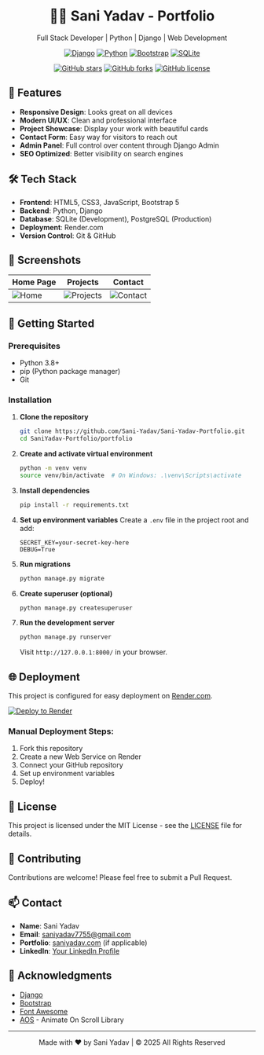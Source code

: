 <div align="center">
  <h1>👨‍💻 Sani Yadav - Portfolio</h1>
  <p>Full Stack Developer | Python | Django | Web Development</p>
  
  [![Django](https://img.shields.io/badge/Django-092E20?style=for-the-badge&logo=django&logoColor=white)]()
  [![Python](https://img.shields.io/badge/Python-3776AB?style=for-the-badge&logo=python&logoColor=white)]()
  [![Bootstrap](https://img.shields.io/badge/Bootstrap-563D7C?style=for-the-badge&logo=bootstrap&logoColor=white)]()
  [![SQLite](https://img.shields.io/badge/SQLite-07405E?style=for-the-badge&logo=sqlite&logoColor=white)]()
  
  [![GitHub stars](https://img.shields.io/github/stars/Sani-Yadav/Sani-Yadav-Portfolio?style=social)](https://github.com/Sani-Yadav/Sani-Yadav-Portfolio/stargazers)
  [![GitHub forks](https://img.shields.io/github/forks/Sani-Yadav/Sani-Yadav-Portfolio?style=social)](https://github.com/Sani-Yadav/Sani-Yadav-Portfolio/network/members)
  [![GitHub license](https://img.shields.io/github/license/Sani-Yadav/Sani-Yadav-Portfolio)](https://github.com/Sani-Yadav/Sani-Yadav-Portfolio/blob/main/LICENSE)
</div>

## 🚀 Features

- **Responsive Design**: Looks great on all devices
- **Modern UI/UX**: Clean and professional interface
- **Project Showcase**: Display your work with beautiful cards
- **Contact Form**: Easy way for visitors to reach out
- **Admin Panel**: Full control over content through Django Admin
- **SEO Optimized**: Better visibility on search engines

## 🛠️ Tech Stack

- **Frontend**: HTML5, CSS3, JavaScript, Bootstrap 5
- **Backend**: Python, Django
- **Database**: SQLite (Development), PostgreSQL (Production)
- **Deployment**: Render.com
- **Version Control**: Git & GitHub

## 📸 Screenshots

| Home Page | Projects | Contact |
|-----------|----------|---------|
| ![Home](screenshots/home.png) | ![Projects](screenshots/projects.png) | ![Contact](screenshots/contact.png) |

## 🚀 Getting Started

### Prerequisites

- Python 3.8+
- pip (Python package manager)
- Git

### Installation

1. **Clone the repository**
   ```bash
   git clone https://github.com/Sani-Yadav/Sani-Yadav-Portfolio.git
   cd SaniYadav-Portfolio/portfolio
   ```

2. **Create and activate virtual environment**
   ```bash
   python -m venv venv
   source venv/bin/activate  # On Windows: .\venv\Scripts\activate
   ```

3. **Install dependencies**
   ```bash
   pip install -r requirements.txt
   ```

4. **Set up environment variables**
   Create a `.env` file in the project root and add:
   ```
   SECRET_KEY=your-secret-key-here
   DEBUG=True
   ```

5. **Run migrations**
   ```bash
   python manage.py migrate
   ```

6. **Create superuser (optional)**
   ```bash
   python manage.py createsuperuser
   ```

7. **Run the development server**
   ```bash
   python manage.py runserver
   ```

   Visit `http://127.0.0.1:8000/` in your browser.

## 🌐 Deployment

This project is configured for easy deployment on [Render.com](https://render.com).

[![Deploy to Render](https://render.com/images/deploy-to-render-button.svg)](https://render.com/deploy)

### Manual Deployment Steps:

1. Fork this repository
2. Create a new Web Service on Render
3. Connect your GitHub repository
4. Set up environment variables
5. Deploy!

## 📝 License

This project is licensed under the MIT License - see the [LICENSE](LICENSE) file for details.

## 🤝 Contributing

Contributions are welcome! Please feel free to submit a Pull Request.

## 📫 Contact

- **Name**: Sani Yadav
- **Email**: saniyadav7755@gmail.com
- **Portfolio**: [saniyadav.com](https://saniyadav.com) (if applicable)
- **LinkedIn**: [Your LinkedIn Profile](https://linkedin.com/in/yourusername)

## 🙏 Acknowledgments

- [Django](https://www.djangoproject.com/)
- [Bootstrap](https://getbootstrap.com/)
- [Font Awesome](https://fontawesome.com/)
- [AOS](https://michalsnik.github.io/aos/) - Animate On Scroll Library

---

<div align="center">
  Made with ❤️ by Sani Yadav | © 2025 All Rights Reserved
</div>

